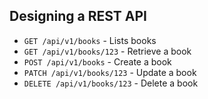 ##  Designing a REST API

  <ul>
    <li><code class="inline-code">GET /api/v1/books</code> - Lists books</li>
    <li><code class="inline-code">GET /api/v1/books/123</code> - Retrieve a book</li>
    <li><code class="inline-code">POST /api/v1/books</code> - Create a book</li>
    <li><code class="inline-code">PATCH /api/v1/books/123</code> - Update a book</li>
    <li><code class="inline-code">DELETE /api/v1/books/123</code> - Delete a book</li>
  </ul>
